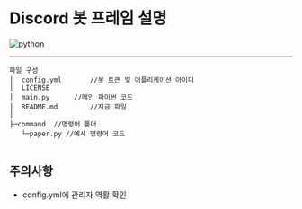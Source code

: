 # Discord 봇 프레임 설명

![python](https://img.shields.io/badge/Python-3776AB?style=for-the-badge&logo=python&logoColor=white)

---
```
파일 구성
│  config.yml       //봇 토큰 및 어플리케이션 아이디
│  LICENSE 
│  main.py      //메인 파이썬 코드
│  README.md        //지금 파일
│
├─command  //명령어 폴더
   └─paper.py //예시 명령어 코드
  

```

## 주의사항

- config.yml에 관리자 역활 확인 
